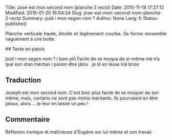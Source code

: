 Title: José est mon second nom (planche 2 recto)
Date: 2015-11-18 17:27:12
Modified: 2016-01-20 16:04:24
Slug: jose-est-mon-second-nom-planche-2-recto
Summary: jozé i mon segon nom  ?
Author: None
Lang: fr
Status: published

<p style="text-align:justify;">Planche  verticale haute, étroite et légèrement courbe. Sa forme ressemble vaguement à une botte. </p>
<img style="float: right;" alt="" src="{static}/images/planche_2_recto.png">
## Texte en patois

jozé i mon segon nom  ? i bien plû Facile de se moqua de  si-même mè n’a que son otan méritan i porion être jâlou . je  ló en  lèsse  inâ  brize

## Traduction

Joseph est mon second nom. 
C'est bien plus facile de se moquer de soi-même, mais, certains ne sont pas moins méritants. Ils pourraient en être jaloux, alors ... je leur en laisse un peu !

## Commentaire

Réflexion ironique et malicieuse d'Eugène sur lui-même et son travail. 




